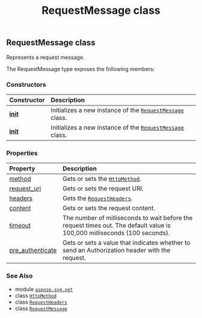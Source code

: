 ﻿---
title: RequestMessage class
second_title: Aspose.SVG for Python via .NET API References
description: 
type: docs
weight: 140
url: /python-net/aspose.svg.net/requestmessage/
is_root: false
---

## RequestMessage class

Represents a request message.



The RequestMessage type exposes the following members:

### Constructors
| Constructor | Description |
| :- | :- |
| [__init__](/svg/python-net/aspose.svg.net/requestmessage/__init__/#str) | Initializes a new instance of the [`RequestMessage`](/svg/python-net/aspose.svg.net/requestmessage) class. |
| [__init__](/svg/python-net/aspose.svg.net/requestmessage/__init__/#aspose.svg.Url) | Initializes a new instance of the [`RequestMessage`](/svg/python-net/aspose.svg.net/requestmessage) class. |


### Properties
| Property | Description |
| :- | :- |
| [method](/svg/python-net/aspose.svg.net/requestmessage/method) | Gets or sets the [`HttpMethod`](/svg/python-net/aspose.svg.net/httpmethod). |
| [request_uri](/svg/python-net/aspose.svg.net/requestmessage/request_uri) | Gets or sets the request URI. |
| [headers](/svg/python-net/aspose.svg.net/requestmessage/headers) | Gets the [`RequestHeaders`](/svg/python-net/aspose.svg.net/requestheaders). |
| [content](/svg/python-net/aspose.svg.net/requestmessage/content) | Gets or sets the request content. |
| [timeout](/svg/python-net/aspose.svg.net/requestmessage/timeout) | The number of milliseconds to wait before the request times out. The default value is 100,000 milliseconds (100 seconds). |
| [pre_authenticate](/svg/python-net/aspose.svg.net/requestmessage/pre_authenticate) | Gets or sets a value that indicates whether to send an Authorization header with the request. |



### See Also
* module [`aspose.svg.net`](..)
* class [`HttpMethod`](/svg/python-net/aspose.svg.net/httpmethod)
* class [`RequestHeaders`](/svg/python-net/aspose.svg.net/requestheaders)
* class [`RequestMessage`](/svg/python-net/aspose.svg.net/requestmessage)
